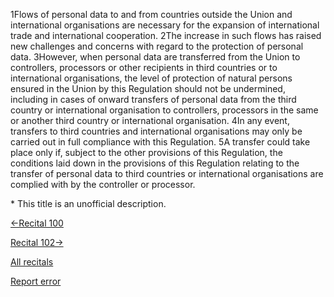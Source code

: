 
1Flows of personal data to and from countries outside the Union and international organisations are necessary for the expansion of international trade and international cooperation. 2The increase in such flows has raised new challenges and concerns with regard to the protection of personal data. 3However, when personal data are transferred from the Union to controllers, processors or other recipients in third countries or to international organisations, the level of protection of natural persons ensured in the Union by this Regulation should not be undermined, including in cases of onward transfers of personal data from the third country or international organisation to controllers, processors in the same or another third country or international organisation. 4In any event, transfers to third countries and international organisations may only be carried out in full compliance with this Regulation. 5A transfer could take place only if, subject to the other provisions of this Regulation, the conditions laid down in the provisions of this Regulation relating to the transfer of personal data to third countries or international organisations are complied with by the controller or processor.


\* This title is an unofficial description.




[←Recital 100](https://gdpr-info.eu/recitals/no-100/ "100 - Certification")


[Recital 102→](https://gdpr-info.eu/recitals/no-102/ "102 - International Agreements for an Appropriate Level of Data Protection")


[All recitals](https://gdpr-info.eu/recitals/)

[Report error](https://gdpr-info.eu/gf/?TB_iframe=true&height=306 "Your message")

